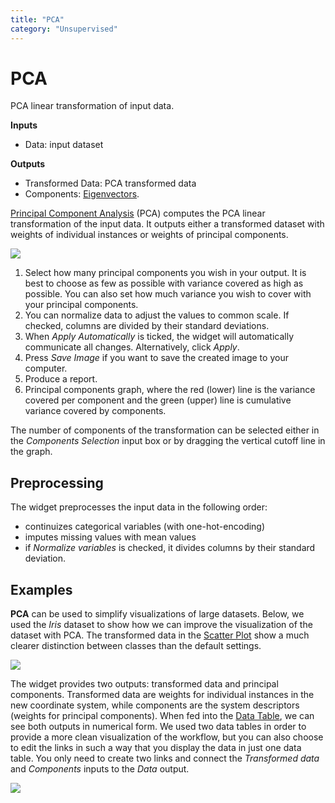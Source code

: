 ```yaml
---
title: "PCA"
category: "Unsupervised"
---
```

PCA
===

PCA linear transformation of input data.

**Inputs**

- Data: input dataset

**Outputs**

- Transformed Data: PCA transformed data
- Components: [Eigenvectors](https://en.wikipedia.org/wiki/Eigenvalues_and_eigenvectors).

[Principal Component Analysis](https://en.wikipedia.org/wiki/Principal_component_analysis) (PCA) computes the PCA linear transformation of the input data. It outputs either a transformed dataset with weights of individual instances or weights of principal components.

![](../images/PCA-stamped.png)

1. Select how many principal components you wish in your output. It is best to choose as few as possible with variance covered as high as possible. You can also set how much variance you wish to cover with your principal components.
2. You can normalize data to adjust the values to common scale. If checked, columns are divided by their standard deviations.
3. When *Apply Automatically* is ticked, the widget will automatically communicate all changes. Alternatively, click *Apply*.
4. Press *Save Image* if you want to save the created image to your computer.
5. Produce a report.
6. Principal components graph, where the red (lower) line is the variance covered per component and the green (upper) line is cumulative variance covered by components.

The number of components of the transformation can be selected either in the *Components Selection* input box or by dragging the vertical cutoff line in the graph.

Preprocessing
-------------

The widget preprocesses the input data in the following order:

- continuizes categorical variables (with one-hot-encoding)
- imputes missing values with mean values
- if *Normalize variables* is checked, it divides columns by their standard deviation.

Examples
--------

**PCA** can be used to simplify visualizations of large datasets. Below, we used the *Iris* dataset to show how we can improve the visualization of the dataset with PCA. The transformed data in the [Scatter Plot](../../visualize/scatterplot/) show a much clearer distinction between classes than the default settings.

![](../images/PCAExample.png)

The widget provides two outputs: transformed data and principal components. Transformed data are weights for individual instances in the new coordinate system, while components are the system descriptors (weights for principal components). When fed into the [Data Table](../../data/datatable/), we can see both outputs in numerical form. We used two data tables in order to provide a more clean visualization of the workflow, but you can also choose to edit the links in such a way that you display the data in just one data table. You only need to create two links and connect the *Transformed data* and *Components* inputs to the *Data* output.

![](../images/PCAExample2.png)
